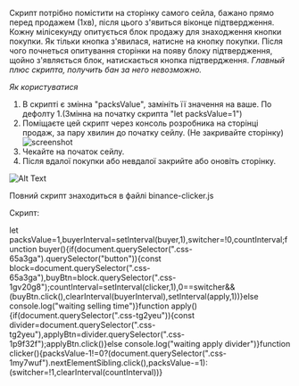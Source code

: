 Скрипт потрібно помістити на сторінку самого сейла, бажано прямо перед продажем (1хв), після цього з'явиться віконце підтвердження. Кожну мілісекунду опитується блок продажу для знаходження кнопки покупки. Як тільки кнопка з'явилася, натисне на кнопку покупки. Після чого почнеться опитування сторінки на появу блоку підтвердження, щойно з'являється блок, натискається кнопка підтвердження.
_Главный плюс скрипта, получить бан за него невозможно._

_Як користуватися_
1. В скрипті є змінна "packsValue", замініть її значення на ваше. По дефолту 1.(Змінна на початку скрипта "let packsValue=1")
2. Поміщаєте цей скрипт через консоль розробника на сторінці продаж, за пару хвилин до початку сейлу. (Не закривайте сторінку)
![screenshot](https://prnt.sc/oFVOGRXxu3XC)
4. Чекайте на початок сейлу.
5. Після вдалої покупки або невдалої закрийте або оновіть сторінку.

![Alt Text](https://media.giphy.com/media/tqT7TZQ5Fz15xQaUml/giphy.gif)

Повний скрипт знаходиться в файлі binance-clicker.js



Скрипт:

let packsValue=1,buyerInterval=setInterval(buyer,1),switcher=!0,countInterval;function buyer(){if(document.querySelector(".css-65a3ga").querySelector("button")){const block=document.querySelector(".css-65a3ga"),buyBtn=block.querySelector(".css-1gv20g8");countInterval=setInterval(clicker,1),0==switcher&&(buyBtn.click(),clearInterval(buyerInterval),setInterval(apply,1))}else console.log("waiting selling time")}function apply(){if(document.querySelector(".css-tg2yeu")){const divider=document.querySelector(".css-tg2yeu"),applyBtn=divider.querySelector(".css-1p9f32f");applyBtn.click()}else console.log("waiting apply divider")}function clicker(){packsValue-1!=0?(document.querySelector(".css-1my7wuf").nextElementSibling.click(),packsValue-=1):(switcher=!1,clearInterval(countInterval))}
